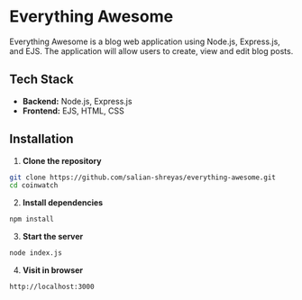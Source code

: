 # Everything Awesome

Everything Awesome is a blog web application using Node.js, Express.js, and EJS. The application will allow users to create, view and edit blog posts.

## Tech Stack

- **Backend:** Node.js, Express.js
- **Frontend:** EJS, HTML, CSS

## Installation

1. **Clone the repository**
```bash
git clone https://github.com/salian-shreyas/everything-awesome.git
cd coinwatch
```
2. **Install dependencies**
```bash
npm install
```
3. **Start the server**
```bash
node index.js
```
4. **Visit in browser**
```bash
http://localhost:3000
```